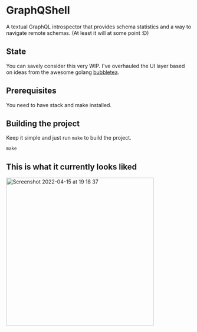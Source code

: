 # GraphQShell

A textual GraphQL introspector that provides schema statistics and a way to navigate remote schemas. (At least it will at some point :D)

## State
You can savely consider this very WIP.
I've overhauled the UI layer based on ideas from the awesome golang [bubbletea](https://github.com/charmbracelet/bubbletea).

## Prerequisites
You need to have stack and make installed.

## Building the project

Keep it simple and just run `make` to build the project.

`make`

## This is what it currently looks liked

<img width="400" alt="Screenshot 2022-04-15 at 19 18 37" src="https://user-images.githubusercontent.com/338957/163601051-6a43db67-c265-4bea-adef-0f86defe5f73.png">
